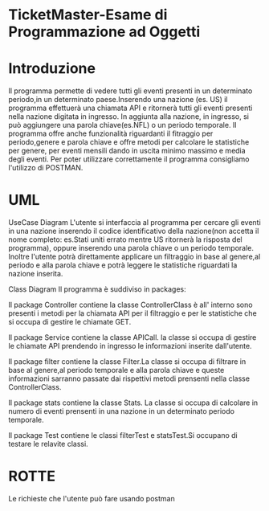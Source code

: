 # TicketMaster-Esame di Programmazione ad Oggetti
# Introduzione
Il programma permette di vedere tutti gli eventi presenti in un determinato periodo,in un determinato paese.Inserendo una nazione (es. US) il programma effettuerà una chiamata API
e ritornerà tutti gli eventi presenti nella nazione digitata in ingresso. In aggiunta alla nazione, in ingresso, si può aggiungere una parola chiave(es.NFL) o un periodo temporale. Il programma offre anche funzionalità riguardanti il fitraggio per periodo,genere e parola chiave e offre metodi per calcolare le statistiche per genere, per eventi mensili dando in uscita minimo massimo e media degli eventi. Per poter utilizzare correttamente il programma consigliamo l'utilizzo di POSTMAN. 
# UML
UseCase Diagram
L'utente si interfaccia al programma per cercare gli eventi in una nazione inserendo il codice identificativo della nazione(non accetta il nome completo: es.Stati uniti errato mentre US ritornerà la risposta del programma), oppure inserendo una parola chiave o un periodo temporale. Inoltre l'utente potrà direttamente applicare un filtraggio in base al genere,al periodo e alla parola chiave e potrà leggere le statistiche riguardati la nazione inserita.

 Class Diagram
Il programma è suddiviso in packages:

Il package Controller contiene la classe ControllerClass è all' interno sono presenti i metodi per la chiamata API per il filtraggio e per le statistiche che si occupa di gestire le chiamate GET.

Il package Service contiene la classe APICall. la classe si occupa di gestire le chiamate API prendendo in ingresso le informazioni inserite dall'utente.

Il package filter contiene la classe Filter.La classe si occupa di filtrare in base al genere,al periodo temporale e alla parola chiave e queste informazioni sarranno passate dai rispettivi metodi prensenti nella classe ControllerClass.

Il package stats contiene la classe Stats. La classe si occupa di calcolare in numero di eventi prensenti in una nazione in un determinato periodo temporale.

Il package Test contiene le classi filterTest e statsTest.Si occupano di testare le relavite classi.

# ROTTE
Le richieste che l'utente può fare usando postman
